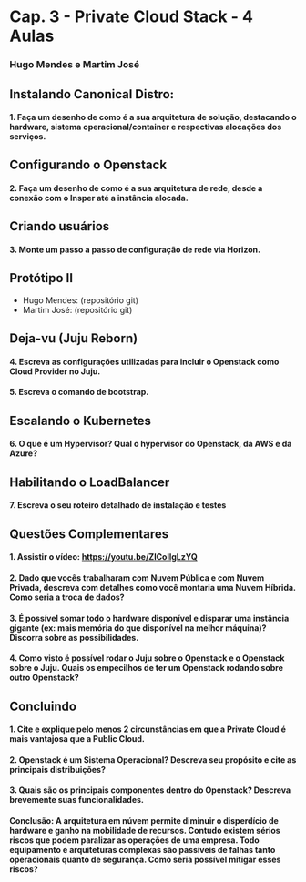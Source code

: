 # Cap. 3 - Private Cloud Stack - 4 Aulas
### Hugo Mendes e Martim José
## Instalando Canonical Distro:
#### 1. Faça um desenho de como é a sua arquitetura de solução, destacando o hardware, sistema operacional/container e respectivas alocações dos serviços.


## Configurando o Openstack
#### 2. Faça um desenho de como é a sua arquitetura de rede, desde a conexão com o Insper até a instância alocada.


## Criando usuários
#### 3. Monte um passo a passo de configuração de rede via Horizon.


## Protótipo II
* Hugo Mendes: (repositório git)
* Martim José: (repositório git)


## Deja-vu (Juju Reborn)
#### 4. Escreva as configurações utilizadas para incluir o Openstack como Cloud Provider no Juju.

#### 5. Escreva o comando de bootstrap.


## Escalando o Kubernetes
#### 6. O que é um Hypervisor? Qual o hypervisor do Openstack, da AWS e da Azure?


## Habilitando o LoadBalancer
#### 7. Escreva o seu roteiro detalhado de instalação e testes


## Questões Complementares
#### 1. Assistir o vídeo: https://youtu.be/ZlCoIIgLzYQ

#### 2. Dado que vocês trabalharam com Nuvem Pública e com Nuvem Privada, descreva com detalhes como você montaria uma Nuvem Híbrida. Como seria a troca de dados?

#### 3. É possível somar todo o hardware disponível e disparar uma instância gigante (ex: mais memória do que disponível na melhor máquina)? Discorra sobre as possibilidades.

#### 4. Como visto é possível rodar o Juju sobre o Openstack e o Openstack sobre o Juju. Quais os empecilhos de ter um Openstack rodando sobre outro Openstack?


## Concluindo
#### 1. Cite e explique pelo menos 2 circunstâncias em que a Private Cloud é mais vantajosa que a Public Cloud.

#### 2. Openstack é um Sistema Operacional? Descreva seu propósito e cite as principais distribuições?

#### 3. Quais são os principais componentes dentro do Openstack? Descreva brevemente suas funcionalidades.

#### Conclusão: A arquitetura em núvem permite diminuir o disperdício de hardware e ganho na mobilidade de recursos. Contudo existem sérios riscos que podem paralizar as operações de uma empresa. Todo equipamento e arquiteturas complexas são passíveis de falhas tanto operacionais quanto de segurança. Como seria possível mitigar esses riscos?
